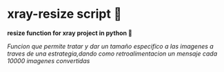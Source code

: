 # xray-resize script :book:
**resize function for xray project in python :snake:**

*Funcion que permite tratar y dar un tamaño especifico a las imagenes
a traves de una estrategia,dando como retroalimentacion un mensaje 
cada 10000 imagenes convertidas*
